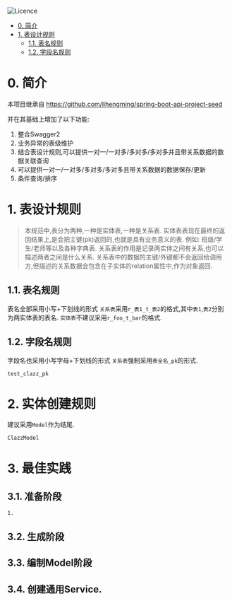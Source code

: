 ![Licence](https://img.shields.io/badge/licence-none-green.svg)


<!-- @import "[TOC]" {cmd="toc" depthFrom=1 depthTo=6 orderedList=false} -->

<!-- code_chunk_output -->

* [0. 简介](#0-简介)
* [1. 表设计规则](#1-表设计规则)
	* [1.1. 表名规则](#11-表名规则)
	* [1.2. 字段名规则](#12-字段名规则)

<!-- /code_chunk_output -->



# 0. 简介

本项目继承自 https://github.com/lihengming/spring-boot-api-project-seed

并在其基础上增加了以下功能:
1. 整合Swagger2
1. 业务异常的表级维护
1. 结合表设计规则,可以提供一对一/一对多/多对多/多对多并且带关系数据的数据关联查询
1. 可以提供一对一/一对多/多对多/多对多且带关系数据的数据保存/更新
1. 条件查询/排序

# 1. 表设计规则
> 本规范中,表分为两种,一种是实体表,一种是关系表.
> 实体表表现在最终的返回结果上,是会把主键(pk)返回的,也就是具有业务意义的表.
> 例如: 班级/学生/老师等以及各种字典表.
> 关系表的作用是记录两实体之间有关系,也可以描述两者之间是什么关系.
> 关系表中的数据的主键/外键都不会返回给调用方,但描述的关系数据会包含在子实体的relation属性中,作为对象返回.
## 1.1. 表名规则
表名全部采用小写+下划线的形式
```关系表```采用```r_表1_t_表2```的格式,其中```表1```,```表2```分别为两实体表的表名.
```实体表```不建议采用```r_foo_t_bar```的格式.
## 1.2. 字段名规则
字段名也采用小写字母+下划线的形式
```关系表```强制采用```表全名_pk```的形式.

	test_clazz_pk
# 2. 实体创建规则
建议采用```Model```作为结尾.

	ClazzModel
# 3. 最佳实践
## 3.1. 准备阶段
	1.

## 3.2. 生成阶段

## 3.3. 编制Model阶段

## 3.4. 创建通用Service.
